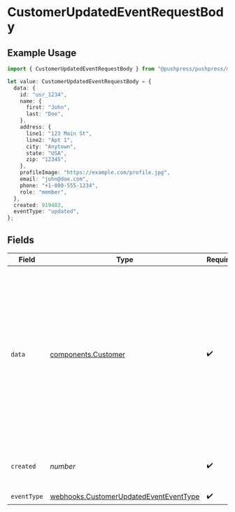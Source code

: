 # CustomerUpdatedEventRequestBody

## Example Usage

```typescript
import { CustomerUpdatedEventRequestBody } from "@pushpress/pushpress/models/webhooks";

let value: CustomerUpdatedEventRequestBody = {
  data: {
    id: "usr_1234",
    name: {
      first: "John",
      last: "Doe",
    },
    address: {
      line1: "123 Main St",
      line2: "Apt 1",
      city: "Anytown",
      state: "USA",
      zip: "12345",
    },
    profileImage: "https://example.com/profile.jpg",
    email: "john@doe.com",
    phone: "+1-800-555-1234",
    role: "member",
  },
  created: 919483,
  eventType: "updated",
};
```

## Fields

| Field                                                                                                                                                                                                                                                                                                  | Type                                                                                                                                                                                                                                                                                                   | Required                                                                                                                                                                                                                                                                                               | Description                                                                                                                                                                                                                                                                                            | Example                                                                                                                                                                                                                                                                                                |
| ------------------------------------------------------------------------------------------------------------------------------------------------------------------------------------------------------------------------------------------------------------------------------------------------------ | ------------------------------------------------------------------------------------------------------------------------------------------------------------------------------------------------------------------------------------------------------------------------------------------------------ | ------------------------------------------------------------------------------------------------------------------------------------------------------------------------------------------------------------------------------------------------------------------------------------------------------ | ------------------------------------------------------------------------------------------------------------------------------------------------------------------------------------------------------------------------------------------------------------------------------------------------------ | ------------------------------------------------------------------------------------------------------------------------------------------------------------------------------------------------------------------------------------------------------------------------------------------------------ |
| `data`                                                                                                                                                                                                                                                                                                 | [components.Customer](../../models/components/customer.md)                                                                                                                                                                                                                                             | :heavy_check_mark:                                                                                                                                                                                                                                                                                     | Schema representing a customer, former customer or lead served by Company                                                                                                                                                                                                                              | {<br/>"id": "usr_1234",<br/>"name": {<br/>"first": "John",<br/>"last": "Doe"<br/>},<br/>"address": {<br/>"line1": "123 Main St",<br/>"line2": "Apt 1",<br/>"city": "Anytown",<br/>"state": "USA",<br/>"zip": "12345"<br/>},<br/>"email": "john@doe.com",<br/>"profileImage": "https://example.com/profile.jpg",<br/>"phone": "+1-800-555-1234",<br/>"role": "member"<br/>} |
| `created`                                                                                                                                                                                                                                                                                              | *number*                                                                                                                                                                                                                                                                                               | :heavy_check_mark:                                                                                                                                                                                                                                                                                     | Unix timestamp of the update event                                                                                                                                                                                                                                                                     |                                                                                                                                                                                                                                                                                                        |
| `eventType`                                                                                                                                                                                                                                                                                            | [webhooks.CustomerUpdatedEventEventType](../../models/webhooks/customerupdatedeventeventtype.md)                                                                                                                                                                                                       | :heavy_check_mark:                                                                                                                                                                                                                                                                                     | N/A                                                                                                                                                                                                                                                                                                    |                                                                                                                                                                                                                                                                                                        |